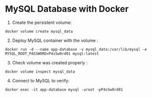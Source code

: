 # MySQL Database with Docker
1. Create the persistent volume:
```
docker volume create mysql_data
```
2. Deploy MySQL container with the volume :

```
docker run -d --name app-database -v mysql_data:/var/lib/mysql -e MYSQL_ROOT_PASSWORD=P4sSw0rd01 mysql:latest

```
3. Check volume was created properly :

```
docker volume inspect mysql_data
```

4. Connect to MySQL to verify:

```
docker exec -it app-database mysql -uroot -pP4sSw0rd01
```